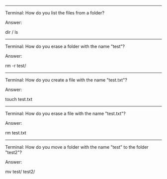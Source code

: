 ___

Terminal: How do you list the files from a folder?

Answer:

dir / ls

___

Terminal: How do you erase a folder with the name "test"?

Answer:

rm -r test/

___

Terminal: How do you create a file with the name "test.txt"?

Answer:

touch test.txt

___

Terminal: How do you erase a file with the name "test.txt"?

Answer:

rm test.txt

___

Terminal: How do you move a folder with the name "test" to the folder "test2"?

Answer:

mv test/ test2/


